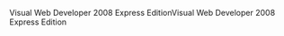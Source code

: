 <span data-ttu-id="71914-101">Visual Web Developer 2008 Express Edition</span><span class="sxs-lookup"><span data-stu-id="71914-101">Visual Web Developer 2008 Express Edition</span></span>